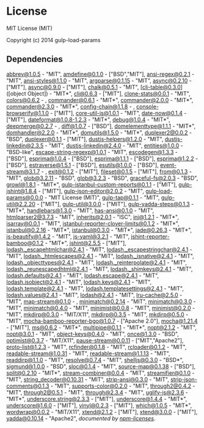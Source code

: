 # License

MIT License (MIT)

Copyright (c) 2014 gulp-load-params

## Dependencies
[abbrev@1.0.5](&quot;http://github.com/isaacs/abbrev-js&quot;) - &quot;MIT&quot;, [amdefine@0.1.0](&quot;https://github.com/jrburke/amdefine&quot;) - [&quot;BSD&quot;,&quot;MIT&quot;], [ansi-regex@0.2.1](&quot;https://github.com/sindresorhus/ansi-regex&quot;) - &quot;MIT&quot;, [ansi-styles@1.1.0](&quot;https://github.com/sindresorhus/ansi-styles&quot;) - &quot;MIT&quot;, [argparse@0.1.15](&quot;https://github.com/nodeca/argparse&quot;) - &quot;MIT&quot;, [async@0.2.10](&quot;https://github.com/caolan/async&quot;) - [&quot;MIT&quot;], [async@0.9.0](&quot;https://github.com/caolan/async&quot;) - [&quot;MIT&quot;], [chalk@0.5.1](&quot;https://github.com/sindresorhus/chalk&quot;) - &quot;MIT&quot;, [cli-table@0.3.0]([object Object]) - &quot;MIT*&quot;, [cli@0.6.3](&quot;http://github.com/chriso/cli&quot;) - [&quot;MIT&quot;], [clone-stats@0.0.1](&quot;https://github.com/hughsk/clone-stats&quot;) - &quot;MIT&quot;, [colors@0.6.2](&quot;http://github.com/Marak/colors.js&quot;) - , [commander@0.6.1](&quot;https://github.com/visionmedia/commander.js&quot;) - &quot;MIT*&quot;, [commander@2.0.0](&quot;https://github.com/visionmedia/commander.js&quot;) - &quot;MIT*&quot;, [commander@2.3.0](&quot;https://github.com/visionmedia/commander.js&quot;) - &quot;MIT*&quot;, [config-chain@1.1.8](&quot;https://github.com/dominictarr/config-chain&quot;) - , [console-browserify@1.1.0](&quot;https://github.com/Raynos/console-browserify&quot;) - [&quot;MIT&quot;], [core-util-is@1.0.1](&quot;https://github.com/isaacs/core-util-is&quot;) - &quot;MIT&quot;, [date-now@0.1.4](&quot;https://github.com/Colingo/date-now&quot;) - [&quot;MIT&quot;], [dateformat@1.0.8-1.2.3](&quot;https://github.com/felixge/node-dateformat&quot;) - &quot;MIT*&quot;, [debug@1.0.4](&quot;https://github.com/visionmedia/debug&quot;) - &quot;MIT*&quot;, [deepmerge@0.2.7](&quot;https://github.com/nrf110/deepmerge&quot;) - , [diff@1.0.7](&quot;https://github.com/kpdecker/jsdiff&quot;) - [&quot;BSD&quot;], [domelementtype@1.1.1](&quot;https://github.com/FB55/domelementtype&quot;) - &quot;MIT*&quot;, [domhandler@2.2.0](&quot;https://github.com/fb55/domhandler&quot;) - &quot;MIT*&quot;, [domutils@1.5.0](&quot;https://github.com/FB55/domutils&quot;) - &quot;MIT*&quot;, [duplexer2@0.0.2](&quot;https://github.com/deoxxa/duplexer2&quot;) - &quot;BSD&quot;, [duplexer@0.1.1](&quot;https://github.com/Raynos/duplexer&quot;) - [&quot;MIT&quot;], [dustjs-helpers@1.2.0](&quot;https://github.com/linkedin/dustjs-helpers&quot;) - &quot;MIT&quot;, [dustjs-linkedin@2.3.5](&quot;https://github.com/linkedin/dustjs&quot;) - &quot;MIT&quot;, [dustjs-linkedin@2.4.0](&quot;https://github.com/linkedin/dustjs&quot;) - &quot;MIT&quot;, [entities@1.0.0](&quot;https://github.com/fb55/node-entities&quot;) - &quot;BSD-like&quot;, [escape-string-regexp@1.0.1](&quot;https://github.com/sindresorhus/escape-string-regexp&quot;) - &quot;MIT&quot;, [escodegen@1.3.3](&quot;http://github.com/Constellation/escodegen&quot;) - [&quot;BSD&quot;], [esprima@1.0.4](&quot;http://github.com/ariya/esprima&quot;) - [&quot;BSD&quot;], [esprima@1.1.1](&quot;http://github.com/ariya/esprima&quot;) - [&quot;BSD&quot;], [esprima@1.2.2](&quot;http://github.com/ariya/esprima&quot;) - [&quot;BSD&quot;], [estraverse@1.5.1](&quot;http://github.com/Constellation/estraverse&quot;) - [&quot;BSD&quot;], [esutils@1.0.0](&quot;http://github.com/Constellation/esutils&quot;) - [&quot;BSD&quot;], [event-stream@3.1.7](&quot;https://github.com/dominictarr/event-stream&quot;) - , [exit@0.1.2](&quot;https://github.com/cowboy/node-exit&quot;) - [&quot;MIT&quot;], [fileset@0.1.5](&quot;https://github.com/mklabs/node-fileset&quot;) - [&quot;MIT&quot;], [from@0.1.3](&quot;https://github.com/dominictarr/from&quot;) - &quot;MIT&quot;, [glob@3.2.11](&quot;https://github.com/isaacs/node-glob&quot;) - &quot;BSD&quot;, [glob@3.2.3](&quot;https://github.com/isaacs/node-glob&quot;) - &quot;BSD&quot;, [graceful-fs@2.0.3](&quot;https://github.com/isaacs/node-graceful-fs&quot;) - &quot;BSD&quot;, [growl@1.8.1](&quot;https://github.com/visionmedia/node-growl&quot;) - &quot;MIT*&quot;, [gulp-istanbul-custom-reports@0.1.1](&quot;https://github.com/Cellarise/gulp-istanbul-custom-reports&quot;) - [&quot;MIT&quot;], [gulp-jshint@1.8.4](&quot;https://github.com/spenceralger/gulp-jshint&quot;) - [&quot;MIT&quot;], [gulp-json-editor@2.0.2](&quot;https://github.com/morou/gulp-json-editor&quot;) - &quot;MIT&quot;, [gulp-load-params@0.0.0](&quot;https://github.com/Cellarise/gulp-load-params&quot;) - &quot;MIT License (MIT)&quot;, [gulp-tap@0.1.1](&quot;https://github.com/geejs/gulp-tap&quot;) - &quot;MIT&quot;, [gulp-util@2.2.20](&quot;https://github.com/wearefractal/gulp-util&quot;) - [&quot;MIT&quot;], [gulp-util@3.0.0](&quot;https://github.com/wearefractal/gulp-util&quot;) - [&quot;MIT&quot;], [gulp-yadda-steps@0.1.3](&quot;https://github.com/Cellarise/gulp-yadda-steps&quot;) - &quot;MIT*&quot;, [handlebars@1.3.0](&quot;https://github.com/wycats/handlebars.js&quot;) - &quot;MIT&quot;, [has-ansi@0.1.0](&quot;https://github.com/sindresorhus/has-ansi&quot;) - &quot;MIT&quot;, [htmlparser2@3.7.3](&quot;https://github.com/fb55/htmlparser2&quot;) - &quot;MIT&quot;, [inherits@2.0.1](&quot;https://github.com/isaacs/inherits&quot;) - &quot;ISC&quot;, [ini@1.2.1](&quot;https://github.com/isaacs/ini&quot;) - &quot;MIT*&quot;, [isarray@0.0.1](&quot;https://github.com/juliangruber/isarray&quot;) - &quot;MIT&quot;, [istanbul-reporter-clover-limits@0.1.2](&quot;https://github.com/Cellarise/istanbul-reporter-clover-limits&quot;) - &quot;MIT*&quot;, [istanbul@0.2.16](&quot;https://github.com/gotwarlost/istanbul&quot;) - &quot;MIT*&quot;, [istanbul@0.3.0](&quot;https://github.com/gotwarlost/istanbul&quot;) - &quot;MIT*&quot;, [jade@0.26.3](&quot;https://github.com/visionmedia/jade&quot;) - &quot;MIT*&quot;, [js-beautify@1.4.2](&quot;https://github.com/einars/js-beautify&quot;) - &quot;MIT&quot;, [js-yaml@3.2.1](&quot;https://github.com/nodeca/js-yaml&quot;) - &quot;MIT&quot;, [jshint-reporter-bamboo@0.1.2](&quot;https://github.com/Cellarise/jshint-reporter-bamboo&quot;) - &quot;MIT*&quot;, [jshint@2.5.5](&quot;https://github.com/jshint/jshint&quot;) - [&quot;MIT&quot;], [lodash._escapehtmlchar@2.4.1](&quot;https://github.com/lodash/lodash-cli&quot;) - &quot;MIT&quot;, [lodash._escapestringchar@2.4.1](&quot;https://github.com/lodash/lodash-cli&quot;) - &quot;MIT&quot;, [lodash._htmlescapes@2.4.1](&quot;https://github.com/lodash/lodash-cli&quot;) - &quot;MIT&quot;, [lodash._isnative@2.4.1](&quot;https://github.com/lodash/lodash-cli&quot;) - &quot;MIT&quot;, [lodash._objecttypes@2.4.1](&quot;https://github.com/lodash/lodash-cli&quot;) - &quot;MIT&quot;, [lodash._reinterpolate@2.4.1](&quot;https://github.com/lodash/lodash-cli&quot;) - &quot;MIT&quot;, [lodash._reunescapedhtml@2.4.1](&quot;https://github.com/lodash/lodash-cli&quot;) - &quot;MIT&quot;, [lodash._shimkeys@2.4.1](&quot;https://github.com/lodash/lodash-cli&quot;) - &quot;MIT&quot;, [lodash.defaults@2.4.1](&quot;https://github.com/lodash/lodash-cli&quot;) - &quot;MIT&quot;, [lodash.escape@2.4.1](&quot;https://github.com/lodash/lodash-cli&quot;) - &quot;MIT&quot;, [lodash.isobject@2.4.1](&quot;https://github.com/lodash/lodash-cli&quot;) - &quot;MIT&quot;, [lodash.keys@2.4.1](&quot;https://github.com/lodash/lodash-cli&quot;) - &quot;MIT&quot;, [lodash.template@2.4.1](&quot;https://github.com/lodash/lodash-cli&quot;) - &quot;MIT&quot;, [lodash.templatesettings@2.4.1](&quot;https://github.com/lodash/lodash-cli&quot;) - &quot;MIT&quot;, [lodash.values@2.4.1](&quot;https://github.com/lodash/lodash-cli&quot;) - &quot;MIT&quot;, [lodash@2.4.1](&quot;https://github.com/lodash/lodash&quot;) - &quot;MIT&quot;, [lru-cache@2.5.0](&quot;https://github.com/isaacs/node-lru-cache&quot;) - &quot;MIT&quot;, [map-stream@0.1.0](&quot;https://github.com/dominictarr/map-stream&quot;) - , [minimatch@0.2.14](&quot;https://github.com/isaacs/minimatch&quot;) - &quot;MIT&quot;, [minimatch@0.3.0](&quot;https://github.com/isaacs/minimatch&quot;) - &quot;MIT&quot;, [minimatch@0.4.0](&quot;https://github.com/isaacs/minimatch&quot;) - &quot;MIT&quot;, [minimist@0.0.8](&quot;https://github.com/substack/minimist&quot;) - &quot;MIT&quot;, [minimist@0.2.0](&quot;https://github.com/substack/minimist&quot;) - &quot;MIT&quot;, [mkdirp@0.3.0](&quot;http://github.com/substack/node-mkdirp&quot;) - &quot;MIT/X11&quot;, [mkdirp@0.3.5](&quot;http://github.com/substack/node-mkdirp&quot;) - &quot;MIT&quot;, [mkdirp@0.5.0](&quot;https://github.com/substack/node-mkdirp&quot;) - &quot;MIT&quot;, [mocha-bamboo-reporter-bgo@1.0.7](&quot;https://github.com/issacg/mocha-bamboo-reporter&quot;) - [&quot;Apache 2.0&quot;], [mocha@1.21.4](&quot;https://github.com/visionmedia/mocha&quot;) - [&quot;MIT&quot;], [ms@0.6.2](&quot;https://github.com/guille/ms.js&quot;) - &quot;MIT*&quot;, [multipipe@0.1.1](&quot;https://github.com/segmentio/multipipe&quot;) - &quot;MIT*&quot;, [nopt@2.1.2](&quot;http://github.com/isaacs/nopt&quot;) - &quot;MIT&quot;, [nopt@3.0.1](&quot;http://github.com/isaacs/nopt&quot;) - &quot;MIT&quot;, [object-keys@0.4.0](&quot;https://github.com/ljharb/object-keys&quot;) - &quot;MIT&quot;, [once@1.3.0](&quot;https://github.com/isaacs/once&quot;) - &quot;BSD&quot;, [optimist@0.3.7](&quot;http://github.com/substack/node-optimist&quot;) - &quot;MIT/X11&quot;, [pause-stream@0.0.11](&quot;https://github.com/dominictarr/pause-stream&quot;) - [&quot;MIT&quot;,&quot;Apache2&quot;], [proto-list@1.2.3](&quot;https://github.com/isaacs/proto-list&quot;) - &quot;MIT&quot;, [rcfinder@0.1.8](&quot;https://github.com/spenceralger/rcfinder&quot;) - &quot;MIT&quot;, [rcloader@0.1.2](&quot;git@github.com:spenceralger/rcloader&quot;) - &quot;MIT&quot;, [readable-stream@1.0.31](&quot;https://github.com/isaacs/readable-stream&quot;) - &quot;MIT&quot;, [readable-stream@1.1.13](&quot;https://github.com/isaacs/readable-stream&quot;) - &quot;MIT&quot;, [readdirp@1.1.0](&quot;https://github.com/thlorenz/readdirp&quot;) - &quot;MIT&quot;, [resolve@0.7.4](&quot;https://github.com/substack/node-resolve&quot;) - &quot;MIT&quot;, [shelljs@0.3.0](&quot;https://github.com/arturadib/shelljs&quot;) - &quot;BSD*&quot;, [sigmund@1.0.0](&quot;https://github.com/isaacs/sigmund&quot;) - &quot;BSD&quot;, [sloc@0.1.4](&quot;https://github.com/flosse/sloc&quot;) - &quot;MIT&quot;, [source-map@0.1.38](&quot;http://github.com/mozilla/source-map&quot;) - [&quot;BSD&quot;], [split@0.2.10](&quot;https://github.com/dominictarr/split&quot;) - &quot;MIT*&quot;, [stream-combiner@0.0.4](&quot;https://github.com/dominictarr/stream-combiner&quot;) - &quot;MIT&quot;, [streamifier@0.1.0](&quot;https://github.com/gagle/node-streamifier&quot;) - &quot;MIT&quot;, [string_decoder@0.10.31](&quot;https://github.com/rvagg/string_decoder&quot;) - &quot;MIT&quot;, [strip-ansi@0.3.0](&quot;https://github.com/sindresorhus/strip-ansi&quot;) - &quot;MIT&quot;, [strip-json-comments@0.1.3](&quot;https://github.com/sindresorhus/strip-json-comments&quot;) - &quot;MIT&quot;, [supports-color@0.2.0](&quot;https://github.com/sindresorhus/supports-color&quot;) - &quot;MIT&quot;, [through2@0.4.2](&quot;https://github.com/rvagg/through2&quot;) - &quot;MIT&quot;, [through2@0.5.1](&quot;https://github.com/rvagg/through2&quot;) - &quot;MIT&quot;, [through@2.3.4](&quot;https://github.com/dominictarr/through&quot;) - &quot;MIT&quot;, [uglify-js@2.3.6](&quot;https://github.com/mishoo/UglifyJS2&quot;) - &quot;MIT*&quot;, [underscore.string@2.3.3](&quot;https://github.com/epeli/underscore.string&quot;) - [&quot;MIT&quot;], [underscore@1.4.4](&quot;https://github.com/documentcloud/underscore&quot;) - &quot;MIT*&quot;, [underscore@1.6.0](&quot;https://github.com/jashkenas/underscore&quot;) - [&quot;MIT&quot;], [vinyl@0.2.3](&quot;https://github.com/wearefractal/vinyl&quot;) - [&quot;MIT&quot;], [which@1.0.5](&quot;https://github.com/isaacs/node-which&quot;) - &quot;MIT*&quot;, [wordwrap@0.0.2](&quot;https://github.com/substack/node-wordwrap&quot;) - &quot;MIT/X11&quot;, [xtend@2.1.2](&quot;https://github.com/Raynos/xtend&quot;) - [&quot;MIT&quot;], [xtend@3.0.0](&quot;https://github.com/Raynos/xtend&quot;) - [&quot;MIT&quot;], [yadda@0.10.14](&quot;https://github.com/acuminous/yadda&quot;) - &quot;Apache2&quot;, 
*documented by [npm-licenses](http://github.com/AceMetrix/npm-license.git)*.